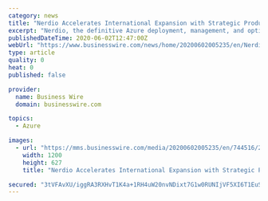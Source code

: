 ```yaml
---
category: news
title: "Nerdio Accelerates International Expansion with Strategic Product Partnership and Dynamic New EMEA CTO Bas van Kaam"
excerpt: "Nerdio, the definitive Azure deployment, management, and optimization solution for Managed Service Providers (MSPs) and Enterprise IT Professionals, t"
publishedDateTime: 2020-06-02T12:47:00Z
webUrl: "https://www.businesswire.com/news/home/20200602005235/en/Nerdio-Accelerates-International-Expansion-Strategic-Product-Partnership"
type: article
quality: 0
heat: 0
published: false

provider:
  name: Business Wire
  domain: businesswire.com

topics:
  - Azure

images:
  - url: "https://mms.businesswire.com/media/20200602005235/en/744516/23/Nerdio_Logo.jpg"
    width: 1200
    height: 627
    title: "Nerdio Accelerates International Expansion with Strategic Product Partnership and Dynamic New EMEA CTO Bas van Kaam"

secured: "3tVFAvXU/iggRA3RXHvT1K4a+1RH4uW20nvNDixt7G1w0RUNIjVF5XI6T1EuSWxZc/DZYs7CVf2I2lVtEONfLRWadhh3Z4vXtH9rqg61Cy0vMpRQVaWlL9e4rycyutRsJhvlu0CvzgbijP80Hp7x37Hj/e/QcB+ar01dkErt1nKNmPjcIkoAiVgHis5rT30RTLHIw3CIrn6RlPU1yUlC8LwOQlUJUWG5d2VLcGhjWhMx3oWnT7cN/m61JWQDjw546CvckmKqw2BACIOHcXBXphN7Q0NzDUBQfahY8p++RM4iyU0rXJQicdttiYOU8E5X;/O0neaLLD5EHJUldS9XLpQ=="
---
```


